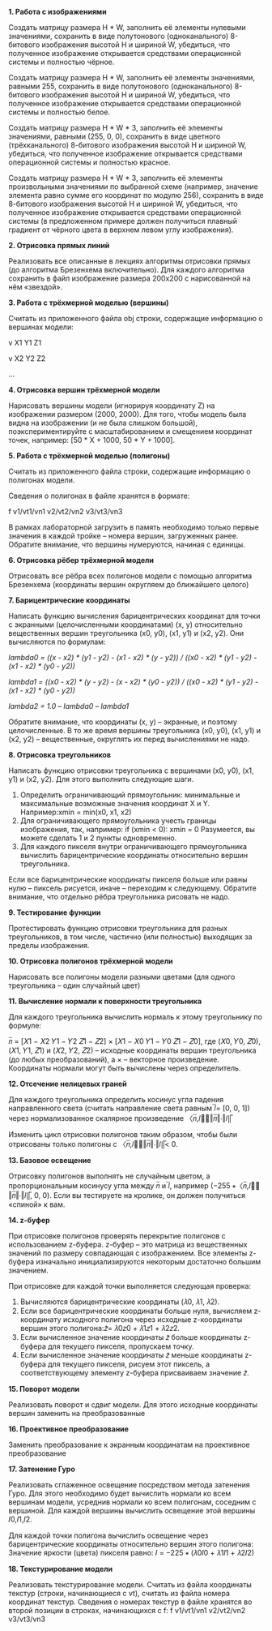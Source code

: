 **1. Работа с изображениями**

Создать матрицу размера H * W, заполнить её элементы нулевыми значениями, сохранить в виде полутонового (одноканального) 8-битового изображения высотой H и шириной W, убедиться, что полученное изображение открывается средствами операционной системы и полностью чёрное.

Создать матрицу размера H * W, заполнить её элементы значениями, равными 255, сохранить в виде полутонового (одноканального) 8-битового изображения высотой H и шириной W, убедиться, что полученное изображение открывается средствами операционной системы и полностью белое.

Создать матрицу размера H * W * 3, заполнить её элементы значениями, равными (255, 0, 0), сохранить в виде цветного (трёхканального) 8-битового изображения высотой H и шириной W, убедиться, что полученное изображение открывается средствами операционной системы и полностью красное.

Создать матрицу размера H * W * 3, заполнить её элементы произвольными значениями по выбранной схеме (например, значение элемента равно сумме его координат по модулю 256), сохранить в виде 8-битового изображения высотой H и шириной W, убедиться, что полученное изображение открывается средствами операционной системы (в предложенном примере должен получиться плавный градиент от чёрного цвета в верхнем левом углу изображения).

**2. Отрисовка прямых линий**

Реализовать все описанные в лекциях алгоритмы отрисовки прямых (до алгоритма Брезенхема включительно).
Для каждого алгоритма сохранить в файл изображение размера 200х200 с нарисованной на нём «звездой».

**3. Работа с трёхмерной моделью (вершины)**

Считать из приложенного файла obj строки, содержащие информацию о вершинах модели:

v X1 Y1 Z1

v X2 Y2 Z2

...

**4. Отрисовка вершин трёхмерной модели**

Нарисовать вершины модели (игнорируя координату Z) на изображении размером (2000, 2000).
Для того, чтобы модель была видна на изображении (и не была слишком большой), поэкспериментируйте с масштабированием и смещением координат точек, например: [50 * X + 1000, 50 * Y + 1000].

**5. Работа с трёхмерной моделью (полигоны)**

Считать из приложенного файла строки, содержащие информацию о полигонах модели.

Сведения о полигонах в файле хранятся в формате:

f v1/vt1/vn1 v2/vt2/vn2 v3/vt3/vn3

В рамках лабораторной загрузить в память необходимо только первые значения в каждой тройке – номера вершин, загруженных ранее. Обратите внимание, что вершины нумеруются, начиная с единицы.

**6. Отрисовка рёбер трёхмерной модели**

Отрисовать все рёбра всех полигонов модели с помощью алгоритма Брезенхема (координаты вершин округляем до ближайшего целого)

**7. Барицентрические координаты**

Написать функцию вычисления барицентрических координат для точки с экранными (целочисленными координатами) (x, y) относительно вещественных вершин треугольника (x0, y0), (x1, y1) и (x2, y2). Они вычисляются по формулам:

*lambda0 = ((x - x2) * (y1 - y2) - (x1 - x2) * (y - y2)) / 
((x0 - x2) * (y1 - y2) - (x1 - x2) * (y0 - y2))*

*lambda1 = ((x0 - x2) * (y - y2) - (x - x2) * (y0 - y2)) / 
((x0 - x2) * (y1 - y2) - (x1 - x2) * (y0 - y2))*

*lambda2 = 1.0 – lambda0 – lambda1*

Обратите внимание, что координаты (x, y) – экранные, и поэтому целочисленные. В то же время вершины треугольника (x0, y0), (x1, y1) и (x2, y2) – вещественные, округлять их перед вычислениями не надо. 

**8. Отрисовка треугольников**

Написать функцию отрисовки треугольника с вершинами (x0, y0), (x1, y1) и (x2, y2). Для этого выполнить следующие шаги.
1. Определить ограничивающий прямоугольник: минимальные и максимальные возможные значения координат X и Y. Например:xmin = min(x0, x1, x2)
2. Для ограничивающего прямоугольника учесть границы изображения, так, например: if (xmin < 0): xmin = 0 Разумеется, вы можете сделать 1 и 2 пункты одновременно.
3. Для каждого пикселя внутри ограничивающего прямоугольника вычислить барицентрические координаты относительно вершин треугольника.
   
Если все барицентрические координаты пикселя больше или равны нулю – пиксель рисуется, иначе – переходим к следующему.
Обратите внимание, что отдельно рёбра треугольника рисовать не надо.

**9. Тестирование функции**

Протестировать функцию отрисовки треугольника для разных треугольников, в том  числе, частично (или полностью) выходящих за пределы изображения.

**10. Отрисовка полигонов трёхмерной модели**

Нарисовать все полигоны модели разными цветами (для одного треугольника – один случайный цвет)

**11. Вычисление нормали к поверхности треугольника**

Для каждого треугольника вычислить нормаль к этому треугольнику по формуле:

𝑛̅ = [𝑋1 − 𝑋2 𝑌1 − 𝑌2 𝑍1 − 𝑍2] × [𝑋1 − 𝑋0 𝑌1 − 𝑌0 𝑍1 − 𝑍0], где (𝑋0, 𝑌0, 𝑍0), (𝑋1, 𝑌1, 𝑍1) и (𝑋2, 𝑌2, 𝑍2) – исходные координаты вершин треугольника (до любых преобразований), а × – векторное произведение.
Координаты нормали могут быть вычислены через определитель.

**12. Отсечение нелицевых граней**
    
Для каждого треугольника определить косинус угла падения направленного света (считать направление света равным 𝑙̅= [0, 0, 1]) через нормализованное скалярное произведение 
〈𝑛̅,𝑙〉̅‖𝑛̅‖∙‖𝑙‖̅

Изменить цикл отрисовки полигонов таким образом, чтобы были отрисованы только полигоны с 〈𝑛̅,𝑙〉̅‖𝑛̅‖∙‖𝑙‖̅< 0.

**13. Базовое освещение**

Отрисовку полигонов выполнять не случайным цветом, а пропорциональным косинусу угла между 𝑛̅ и 𝑙̅, например (−255 ∗〈𝑛̅,𝑙〉̅‖𝑛̅‖∙‖𝑙‖̅, 0, 0).
Если вы тестируете на кролике, он должен получиться «спиной» к вам.

**14. z-буфер**

При отрисовке полигонов проверять перекрытие полигонов с использованием z-буфера. z-буфер – это матрица из вещественных значений по размеру совпадающая с 
изображением. Все элементы z-буфера изначально инициализируются некоторым достаточно большим значением.

При отрисовке для каждой точки выполняется следующая проверка:
1. Вычисляются барицентрические координаты (𝜆0, 𝜆1, 𝜆2).
2. Если все барицентрические координаты больше нуля, вычисляем z-координату 
исходного полигона через исходные z-координаты вершин этого полигона:𝑧̂= 𝜆0𝑧0 + 𝜆1𝑧1 + 𝜆2𝑧2.
3. Если вычисленное значение координаты 𝑧̂ больше координаты z-буфера для текущего пикселя, пропускаем точку.
4. Если вычисленное значение координаты 𝑧̂ меньше координаты z-буфера для текущего пикселя, рисуем этот пиксель, а соответствующему элементу z-буфера присваиваем значение 𝑧̂.

**15. Поворот модели**

Реализовать поворот и сдвиг модели. Для этого исходные координаты вершин заменить на преобразованные

**16. Проективное преобразование**

Заменить преобразование к экранным координатам на проективное преобразование

**17. Затенение Гуро**

Реализовать сглаженное освещение посредством метода затенения Гуро. Для этого необходимо будет вычислить нормали ко всем вершинам модели, усреднив 
нормали ко всем полигонам, соседним с вершиной. Для каждой вершины вычислить освещение этой вершины 𝐼0,𝐼1,𝐼2.

Для каждой точки полигона вычислить освещение через барицентрические координаты относительно вершин этого полигона: Значение яркости (цвета) пикселя равно: 𝐼 = −225 ∗ (𝜆0𝐼0 + 𝜆1𝐼1 + 𝜆2𝐼2)

**18. Текстурирование модели**

Реализовать текстурирование модели. Считать из файла координаты текстур (строки, начинающиеся с vt), считать из файла номера координат текстур. Сведения о номерах текстур в файле хранятся во второй позиции в строках, начинающихся с f: f v1/vt1/vn1 v2/vt2/vn2 v3/vt3/vn3


